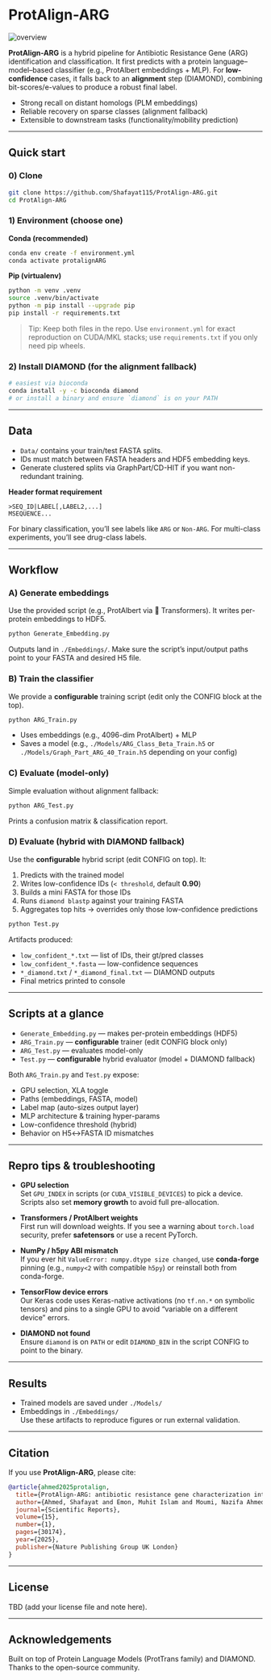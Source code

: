 # ProtAlign-ARG

![overview](https://github.com/Shafayat115/ProtAlign-ARG/assets/94142950/b7d433b8-ac87-4ef9-92fd-5f7afb8350f7)

**ProtAlign-ARG** is a hybrid pipeline for Antibiotic Resistance Gene (ARG) identification and classification. It first predicts with a protein language–model–based classifier (e.g., ProtAlbert embeddings + MLP). For **low-confidence** cases, it falls back to an **alignment** step (DIAMOND), combining bit-scores/e-values to produce a robust final label.

- Strong recall on distant homologs (PLM embeddings)
- Reliable recovery on sparse classes (alignment fallback)
- Extensible to downstream tasks (functionality/mobility prediction)

---

## Quick start

### 0) Clone
```bash
git clone https://github.com/Shafayat115/ProtAlign-ARG.git
cd ProtAlign-ARG
```

### 1) Environment (choose one)

**Conda (recommended)**
```bash
conda env create -f environment.yml
conda activate protalignARG
```

**Pip (virtualenv)**
```bash
python -m venv .venv
source .venv/bin/activate
python -m pip install --upgrade pip
pip install -r requirements.txt
```

> Tip: Keep both files in the repo. Use `environment.yml` for exact reproduction on CUDA/MKL stacks; use `requirements.txt` if you only need pip wheels.

### 2) Install DIAMOND (for the alignment fallback)
```bash
# easiest via bioconda
conda install -y -c bioconda diamond
# or install a binary and ensure `diamond` is on your PATH
```

---

## Data

- `Data/` contains your train/test FASTA splits.
- IDs must match between FASTA headers and HDF5 embedding keys.
- Generate clustered splits via GraphPart/CD-HIT if you want non-redundant training.

**Header format requirement**
```
>SEQ_ID|LABEL[,LABEL2,...]
MSEQUENCE...
```
For binary classification, you’ll see labels like `ARG` or `Non-ARG`. For multi-class experiments, you’ll see drug-class labels.

---

## Workflow

### A) Generate embeddings
Use the provided script (e.g., ProtAlbert via 🤗 Transformers). It writes per-protein embeddings to HDF5.
```bash
python Generate_Embedding.py
```
Outputs land in `./Embeddings/`. Make sure the script’s input/output paths point to your FASTA and desired H5 file.

### B) Train the classifier
We provide a **configurable** training script (edit only the CONFIG block at the top).
```bash
python ARG_Train.py
```
- Uses embeddings (e.g., 4096-dim ProtAlbert) + MLP  
- Saves a model (e.g., `./Models/ARG_Class_Beta_Train.h5` or `./Models/Graph_Part_ARG_40_Train.h5` depending on your config)

### C) Evaluate (model-only)
Simple evaluation without alignment fallback:
```bash
python ARG_Test.py
```
Prints a confusion matrix & classification report.

### D) Evaluate (hybrid with DIAMOND fallback)
Use the **configurable** hybrid script (edit CONFIG on top). It:
1) Predicts with the trained model
2) Writes low-confidence IDs (`< threshold`, default **0.90**)
3) Builds a mini FASTA for those IDs
4) Runs `diamond blastp` against your training FASTA
5) Aggregates top hits → overrides only those low-confidence predictions
```bash
python Test.py
```
Artifacts produced:
- `low_confident_*.txt` — list of IDs, their gt/pred classes
- `low_confident_*.fasta` — low-confidence sequences
- `*_diamond.txt` / `*_diamond_final.txt` — DIAMOND outputs
- Final metrics printed to console

---

## Scripts at a glance

- `Generate_Embedding.py` — makes per-protein embeddings (HDF5)
- `ARG_Train.py` — **configurable** trainer (edit CONFIG block only)
- `ARG_Test.py` — evaluates model-only
- `Test.py` — **configurable** hybrid evaluator (model + DIAMOND fallback)

Both `ARG_Train.py` and `Test.py` expose:
- GPU selection, XLA toggle
- Paths (embeddings, FASTA, model)
- Label map (auto-sizes output layer)
- MLP architecture & training hyper-params
- Low-confidence threshold (hybrid)
- Behavior on H5↔FASTA ID mismatches

---

## Repro tips & troubleshooting

- **GPU selection**  
  Set `GPU_INDEX` in scripts (or `CUDA_VISIBLE_DEVICES`) to pick a device. Scripts also set **memory growth** to avoid full pre-allocation.

- **Transformers / ProtAlbert weights**  
  First run will download weights. If you see a warning about `torch.load` security, prefer **safetensors** or use a recent PyTorch.

- **NumPy / h5py ABI mismatch**  
  If you ever hit `ValueError: numpy.dtype size changed`, use **conda-forge** pinning (e.g., `numpy<2` with compatible `h5py`) or reinstall both from conda-forge.

- **TensorFlow device errors**  
  Our Keras code uses Keras-native activations (no `tf.nn.*` on symbolic tensors) and pins to a single GPU to avoid “variable on a different device” errors.

- **DIAMOND not found**  
  Ensure `diamond` is on `PATH` or edit `DIAMOND_BIN` in the script CONFIG to point to the binary.

---

## Results

- Trained models are saved under `./Models/`  
- Embeddings in `./Embeddings/`  
Use these artifacts to reproduce figures or run external validation.

---

## Citation

If you use **ProtAlign-ARG**, please cite:

```bibtex
@article{ahmed2025protalign,
  title={ProtAlign-ARG: antibiotic resistance gene characterization integrating protein language models and alignment-based scoring},
  author={Ahmed, Shafayat and Emon, Muhit Islam and Moumi, Nazifa Ahmed and Huang, Lifu and Zhou, Dawei and Vikesland, Peter and Pruden, Amy and Zhang, Liqing},
  journal={Scientific Reports},
  volume={15},
  number={1},
  pages={30174},
  year={2025},
  publisher={Nature Publishing Group UK London}
}
```

---

## License

TBD (add your license file and note here).

---

## Acknowledgements

Built on top of Protein Language Models (ProtTrans family) and DIAMOND. Thanks to the open-source community.
